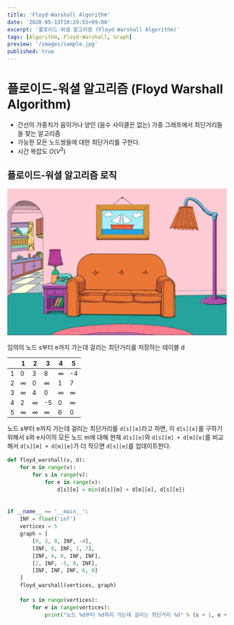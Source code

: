 ```yaml
---
title: 'Floyd-Warshall Algorithm'
date: '2020-05-13T10:29:55+09:00'
excerpt: '플로이드-워셜 알고리즘 (Floyd Warshall Algorithm)'
tags: [Algorithm, Floyd-Warshall, Graph]
preview: '/images/sample.jpg'
published: true
---
```


# 플로이드-워셜 알고리즘 (Floyd Warshall Algorithm)

- 간선의 가중치가 음이거나 양인 (음수 사이클은 없는) 가중 그래프에서 최단거리들을 찾는 알고리즘
- 가능한 모든 노드쌍들에 대한 최단거리를 구한다.
- 시간 복잡도 $O(V^3)$

## 플로이드-워셜 알고리즘 로직

![fwa1](/images/sample.jpg)

임의의 노드 s부터 e까지 가는데 걸리는 최단거리를 저장하는 테이블 d

|     | 1        | 2        | 3        | 4        | 5        |
| --- | -------- | -------- | -------- | -------- | -------- |
| 1   | 0        | 3        | 8        | $\infty$ | -4       |
| 2   | $\infty$ | 0        | $\infty$ | 1        | 7        |
| 3   | $\infty$ | 4        | 0        | $\infty$ | $\infty$ |
| 4   | 2        | $\infty$ | -5       | 0        | $\infty$ |
| 5   | $\infty$ | $\infty$ | $\infty$ | 6        | 0        |

노드 s부터 e까지 가는데 걸리는 최단거리를 `d[s][e]`라고 하면, 이 `d[s][e]`를 구하기 위해서 s와 e사이의 모든 노드 m에 대해 현재 `d[s][e]`와 `d[s][m] + d[m][e]`를 비교해서 `d[s][m] + d[m][e]`가 더 작으면 `d[s][e]`를 업데이트한다.

```py
def floyd_warshall(v, d):
    for m in range(v):
        for s in range(v):
            for e in range(v):
                d[s][e] = min(d[s][m] + d[m][e], d[s][e])


if __name__ == '__main__':
    INF = float('inf')
    vertices = 5
    graph = [
        [0, 3, 8, INF, -4],
        [INF, 0, INF, 1, 7],
        [INF, 4, 0, INF, INF],
        [2, INF, -5, 0, INF],
        [INF, INF, INF, 6, 0]
    ]
    floyd_warshall(vertices, graph)

    for s in range(vertices):
        for e in range(vertices):
            print("노드 %d부터 %d까지 가는데 걸리는 최단거리 %d" % (s + 1, e + 1, graph[s][e]))
```

